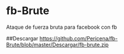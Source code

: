 # fb-Brute
Ataque de fuerza bruta para facebook con fb

##Descargar
https://github.com/Pericena/fb-Brute/blob/master/Descargar/fb-brute.zip
